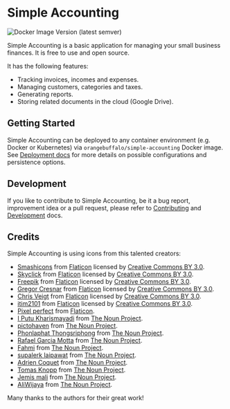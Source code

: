 # Simple Accounting

![Docker Image Version (latest semver)](https://img.shields.io/docker/v/orangebuffalo/simple-accounting?style=flat-square&logo=docker&label=orangebuffalo%2Fsimple-accounting)

Simple Accounting is a basic application for managing your small business finances. It is free to use and open source.

It has the following features:
* Tracking invoices, incomes and expenses.
* Managing customers, categories and taxes.
* Generating reports.
* Storing related documents in the cloud (Google Drive).

## Getting Started

Simple Accounting can be deployed to any container environment (e.g. Docker or Kubernetes) via
`orangebuffalo/simple-accounting` Docker image. See [Deployment docs](./docs/Deployment.md) for more details
on possible configurations and persistence options.

## Development

If you like to contribute to Simple Accounting, be it a bug report, improvement idea or
a pull request, please refer to [Contributing](./docs/CONTRIBUTING.md) and [Development](./docs/Development.md) docs.

## Credits

Simple Accounting is using icons from this talented creators:
* [Smashicons](https://www.flaticon.com/authors/smashicons) from [Flaticon](https://www.flaticon.com/) 
   licensed by [Creative Commons BY 3.0](http://creativecommons.org/licenses/by/3.0/).
* [Skyclick](https://www.flaticon.com/authors/skyclick) from [Flaticon](https://www.flaticon.com/) 
   licensed by [Creative Commons BY 3.0](http://creativecommons.org/licenses/by/3.0/).
* [Freepik](https://www.freepik.com/) from [Flaticon](https://www.flaticon.com/) 
   licensed by [Creative Commons BY 3.0](http://creativecommons.org/licenses/by/3.0/).
* [Gregor Cresnar](https://www.flaticon.com/authors/gregor-cresnar) from [Flaticon](https://www.flaticon.com/) 
   licensed by [Creative Commons BY 3.0](http://creativecommons.org/licenses/by/3.0/).
* [Chris Veigt](https://www.flaticon.com/authors/chris-veigt) from [Flaticon](https://www.flaticon.com/) 
   licensed by [Creative Commons BY 3.0](http://creativecommons.org/licenses/by/3.0/).
* [itim2101](https://www.flaticon.com/authors/itim2101) from [Flaticon](https://www.flaticon.com/) 
   licensed by [Creative Commons BY 3.0](http://creativecommons.org/licenses/by/3.0/).
* [Pixel perfect](https://www.flaticon.com/authors/pixel-perfect) from [Flaticon](https://www.flaticon.com/).
* [I Putu Kharismayadi](https://thenounproject.com/putukharismayadi/) from [The Noun Project](https://thenounproject.com/).
* [pictohaven](https://thenounproject.com/pictohaven/) from [The Noun Project](https://thenounproject.com/).
* [Phonlaphat Thongsriphong](https://thenounproject.com/phonlaphat.thongsriphong/) from [The Noun Project](https://thenounproject.com/).
* [Rafael Garcia Motta](https://thenounproject.com/rafaelgmotta/) from [The Noun Project](https://thenounproject.com/).
* [Fahmi](https://thenounproject.com/fahmi/) from [The Noun Project](https://thenounproject.com/).
* [supalerk laipawat](https://thenounproject.com/supalerk.laipawat/) from [The Noun Project](https://thenounproject.com/).
* [Adrien Coquet](https://thenounproject.com/adriencoquet/) from [The Noun Project](https://thenounproject.com/).
* [Tomas Knopp](https://thenounproject.com/tomas.knopp/) from [The Noun Project](https://thenounproject.com/).
* [Jemis mali](https://thenounproject.com/jemismali/) from [The Noun Project](https://thenounproject.com/).
* [AliWijaya](https://thenounproject.com/aliwijaya/) from [The Noun Project](https://thenounproject.com/).

Many thanks to the authors for their great work! 
